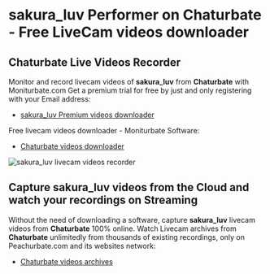 # sakura_luv Performer on Chaturbate - Free LiveCam videos downloader

## Chaturbate Live Videos Recorder

Monitor and record livecam videos of **sakura_luv** from **Chaturbate** with Moniturbate.com
Get a premium trial for free by just and only registering with your Email address:
* [sakura_luv Premium videos downloader](https://moniturbate.com/request-demo-licence-key.html)

Free livecam videos downloader - Moniturbate Software:
* [Chaturbate videos downloader](https://moniturbate.com/moniturbate-download-software.html)

![sakura_luv livecam videos recorder](https://peachurnet.com/templates/moniturbate-software.png)


## Capture sakura_luv videos from the Cloud and watch your recordings on Streaming

Without the need of downloading a software, capture **sakura_luv** livecam videos from **Chaturbate** 100% online.
Watch Livecam archives from **Chaturbate** unlimitedly from thousands of existing recordings, only on Peachurbate.com and its websites network:
* [Chaturbate videos archives](https://peachurnet.com/)